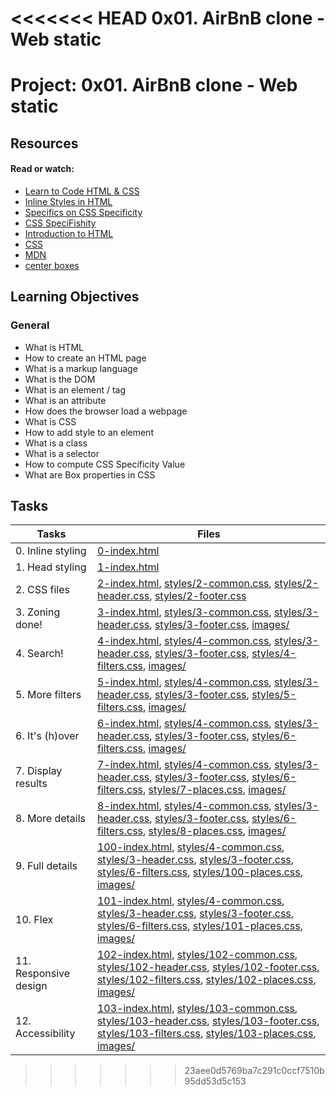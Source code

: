 <<<<<<< HEAD
0x01. AirBnB clone - Web static
=======
# Project: 0x01. AirBnB clone - Web static

## Resources

#### Read or watch:

* [Learn to Code HTML & CSS](https://intranet.alxswe.com/rltoken/T9KyiA6_Tm3Ny6oTn08S-A)
* [Inline Styles in HTML](https://intranet.alxswe.com/rltoken/7NdYbImFNofpB_FXXn3otg)
* [Specifics on CSS Specificity](https://intranet.alxswe.com/rltoken/z_OTPFCjmhXJJi7KJqBCbQ)
* [CSS SpeciFishity](https://intranet.alxswe.com/rltoken/orI812cozq-yd2769VdM_w)
* [Introduction to HTML](https://intranet.alxswe.com/rltoken/okP4V3RxFXHkEcQo19AnuQ)
* [CSS](https://intranet.alxswe.com/rltoken/Ir8Ka59FO6Z_vJQ-gkSG_w)
* [MDN](https://intranet.alxswe.com/rltoken/BpSXtcWOGH0UT4XLCoQyJg)
* [center boxes](https://intranet.alxswe.com/rltoken/Tlje4XYwyZbUfHkQWGi1WQ)

## Learning Objectives

### General

* What is HTML
* How to create an HTML page
* What is a markup language
* What is the DOM
* What is an element / tag
* What is an attribute
* How does the browser load a webpage
* What is CSS
* How to add style to an element
* What is a class
* What is a selector
* How to compute CSS Specificity Value
* What are Box properties in CSS

## Tasks

| Tasks | Files |
| ---- | ---- |
| 0. Inline styling | [0-index.html](./0-index.html) |
| 1. Head styling | [1-index.html](./1-index.html) |
| 2. CSS files | [2-index.html](./2-index.html), [styles/2-common.css](./styles/2-common.css), [styles/2-header.css](./styles/2-header.css), [styles/2-footer.css](./styles/2-footer.css) |
| 3. Zoning done! | [3-index.html](./3-index.html), [styles/3-common.css](./styles/3-common.css), [styles/3-header.css](./styles/3-header.css), [styles/3-footer.css](./styles/3-footer.css), [images/](./images/) |
| 4. Search! | [4-index.html](./4-index.html), [styles/4-common.css](./styles/4-common.css), [styles/3-header.css](./styles/3-header.css), [styles/3-footer.css](./styles/3-footer.css), [styles/4-filters.css](./styles/4-filters.css), [images/](./images/) |
| 5. More filters | [5-index.html](./5-index.html), [styles/4-common.css](./styles/4-common.css), [styles/3-header.css](./styles/3-header.css), [styles/3-footer.css](./styles/3-footer.css), [styles/5-filters.css](./styles/5-filters.css), [images/](./images/) |
| 6. It's (h)over | [6-index.html](./6-index.html), [styles/4-common.css](./styles/4-common.css), [styles/3-header.css](./styles/3-header.css), [styles/3-footer.css](./styles/3-footer.css), [styles/6-filters.css](./styles/6-filters.css), [images/](./images/) |
| 7. Display results | [7-index.html](./7-index.html), [styles/4-common.css](./styles/4-common.css), [styles/3-header.css](./styles/3-header.css), [styles/3-footer.css](./styles/3-footer.css), [styles/6-filters.css](./styles/6-filters.css), [styles/7-places.css](./styles/7-places.css), [images/](./images/) |
| 8. More details | [8-index.html](./8-index.html), [styles/4-common.css](./styles/4-common.css), [styles/3-header.css](./styles/3-header.css), [styles/3-footer.css](./styles/3-footer.css), [styles/6-filters.css](./styles/6-filters.css), [styles/8-places.css](./styles/8-places.css), [images/](./images/) |
| 9. Full details | [100-index.html](./100-index.html), [styles/4-common.css](./styles/4-common.css), [styles/3-header.css](./styles/3-header.css), [styles/3-footer.css](./styles/3-footer.css), [styles/6-filters.css](./styles/6-filters.css), [styles/100-places.css](./styles/100-places.css), [images/](./images/) |
| 10. Flex | [101-index.html](./101-index.html), [styles/4-common.css](./styles/4-common.css), [styles/3-header.css](./styles/3-header.css), [styles/3-footer.css](./styles/3-footer.css), [styles/6-filters.css](./styles/6-filters.css), [styles/101-places.css](./styles/101-places.css), [images/](./images/) |
| 11. Responsive design | [102-index.html](./102-index.html), [styles/102-common.css](./styles/102-common.css), [styles/102-header.css](./styles/102-header.css), [styles/102-footer.css](./styles/102-footer.css), [styles/102-filters.css](./styles/102-filters.css), [styles/102-places.css](./styles/102-places.css), [images/](./images/) |
| 12. Accessibility | [103-index.html](./103-index.html), [styles/103-common.css](./styles/103-common.css), [styles/103-header.css](./styles/103-header.css), [styles/103-footer.css](./styles/103-footer.css), [styles/103-filters.css](./styles/103-filters.css), [styles/103-places.css](./styles/103-places.css), [images/](./images/) |
>>>>>>> 23aee0d5769ba7c291c0ccf7510b95dd53d5c153
